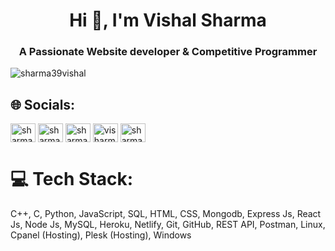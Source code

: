<h1 align="center">Hi 👋, I'm Vishal Sharma</h1>
<h3 align="center">A Passionate Website developer & Competitive Programmer</h3>

<p align="left"> <img src="https://komarev.com/ghpvc/?username=visharma1&label=Profile%20views&color=0e75b6&style=flat" alt="sharma39vishal" /> </p>

## 🌐 Socials:
<a href="mailto:sharma39vishal@gmail.com" target="blank"><img align="center" src="https://img.icons8.com/color/256/gmail.png" alt="sharma39vishal" height="30" width="40" /></a>
<a href="https://linkedin.com/in/sharma39vishal" target="blank"><img align="center" src="https://img.icons8.com/color/256/linkedin.png" alt="sharma39vishal" height="30" width="40" /></a>
<a href="https://www.codechef.com/users/sharma39vishal" target="blank"><img align="center" src="https://img.icons8.com/fluency/256/codechef.png" alt="sharma39vishal" height="30" width="40" /></a>
<a href="https://codeforces.com/profile/visharma" target="blank"><img align="center" src="https://img.icons8.com/external-tal-revivo-shadow-tal-revivo/256/external-codeforces-programming-competitions-and-contests-programming-community-logo-shadow-tal-revivo.png" alt="visharma" height="30" width="40" /></a>
<a href="https://www.leetcode.com/sharma39vishal" target="blank"><img align="center" src="https://img.icons8.com/external-tal-revivo-color-tal-revivo/256/external-level-up-your-coding-skills-and-quickly-land-a-job-logo-color-tal-revivo.png" alt="sharma39vishal" height="30" width="40" /></a>

# 💻 Tech Stack:

<!-- ![C](https://img.shields.io/badge/c-%2300599C.svg?style=for-the-badge&logo=c&logoColor=white) ![C++](https://img.shields.io/badge/c++-%2300599C.svg?style=for-the-badge&logo=c%2B%2B&logoColor=white) ![CSS3](https://img.shields.io/badge/css3-%231572B6.svg?style=for-the-badge&logo=css3&logoColor=white) ![Python](https://img.shields.io/badge/python-3670A0?style=for-the-badge&logo=python&logoColor=ffdd54) ![HTML5](https://img.shields.io/badge/html5-%23E34F26.svg?style=for-the-badge&logo=html5&logoColor=white) ![JavaScript](https://img.shields.io/badge/javascript-%23323330.svg?style=for-the-badge&logo=javascript&logoColor=%23F7DF1E) ![Netlify](https://img.shields.io/badge/netlify-%23000000.svg?style=for-the-badge&logo=netlify&logoColor=#00C7B7) ![Heroku](https://img.shields.io/badge/heroku-%23430098.svg?style=for-the-badge&logo=heroku&logoColor=white) ![Firebase](https://img.shields.io/badge/firebase-%23039BE5.svg?style=for-the-badge&logo=firebase) ![JWT](https://img.shields.io/badge/JWT-black?style=for-the-badge&logo=JSON%20web%20tokens) ![NodeJS](https://img.shields.io/badge/node.js-6DA55F?style=for-the-badge&logo=node.js&logoColor=white) ![NPM](https://img.shields.io/badge/NPM-%23000000.svg?style=for-the-badge&logo=npm&logoColor=white) ![MongoDB](https://img.shields.io/badge/MongoDB-%234ea94b.svg?style=for-the-badge&logo=mongodb&logoColor=white) ![MySQL](https://img.shields.io/badge/mysql-%2300f.svg?style=for-the-badge&logo=mysql&logoColor=white) -->
C++, C, Python, JavaScript, SQL, HTML, CSS, Mongodb, Express Js, React Js, Node Js, MySQL, Heroku, Netlify, Git, GitHub, REST API, Postman, Linux, Cpanel (Hosting), Plesk (Hosting), Windows

<!-- ### ✍️ Random Dev Quote -->
<!-- ![](https://quotes-github-readme.vercel.app/api?type=horizontal&theme=radical) -->

<!-- ---
[![](https://visitcount.itsvg.in/api?id=Vishal Sharma&icon=0&color=0)](https://visitcount.itsvg.in) -->
